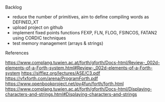 Backlog

* reduce the number of primitives, aim to define compiling words as DEFINED_XT
* upload project on github
* implement fixed points functions FEXP, FLN, FLOG, FSINCOS, FATAN2 using CORDIC techniques
* test memory management (arrays & strings)


References

https://www.complang.tuwien.ac.at/forth/gforth/Docs-html/Review-_002d-elements-of-a-Forth-system.html#Review-_002d-elements-of-a-Forth-system
https://sifflez.org/lectures/ASE/C3.pdf
https://vfxforth.com/arena/ProgramForth.pdf
https://www.openbookproject.net/py4fun/forth/forth.html
https://www.complang.tuwien.ac.at/forth/gforth/Docs-html/Displaying-characters-and-strings.html#Displaying-characters-and-strings
